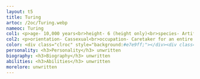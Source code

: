 ```yaml
---
layout: t5
title: Turing
artoc: /2oc/Turing.webp
nameoc: Turing
col1: <p>age- 10,000 years<br>height- 6 (height only)<br>species- Artificial Robot God<br>pronouns- Ey/Em<br>gender- Agender</p>
col2: <p>orientation- Cassexual<br>occupation- Caretaker for an entire planet<br>voiceclaim- Tiny Tim<br>alignment- Chaotic Moral</p>
color: <div class="clroc" style="background:#e7e9ff;"></div><div class="clroc" style="background:#b1b2c3;"></div><div class="clroc" style="background:#b6a2b7;"></div><div class="clroc" style="background:#ff00ff;"></div><div class="clroc" style="background:#220d23;"></div><div class="clroc" style="background:#3f1a44;"></div><div class="clroc" style="background:#6c3d72;"></div>
personality: <h3>Personality</h3> unwritten
biography: <h3>Biography</h3> unwritten
abilities: <h3>Abilities</h3> unwritten
morelore: unwritten
---
```

